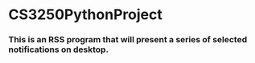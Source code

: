 # CS3250PythonProject

### This is an RSS program that will present a series of selected notifications on desktop.
